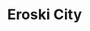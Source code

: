 ---
title: "Eroski City"
url: /pamplona-iruna/eroski-city-calle-benjamin-de-tudela-2/
shop: comodidad
---